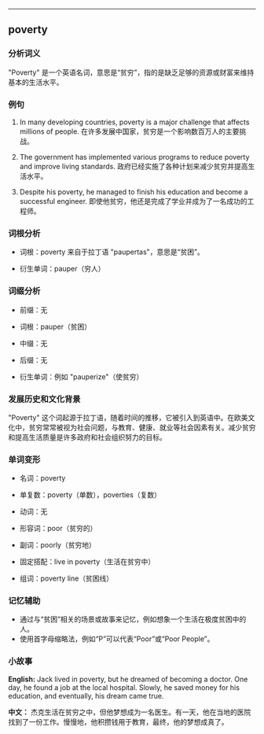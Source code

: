 
---------------
## poverty
### 分析词义
"Poverty" 是一个英语名词，意思是“贫穷”，指的是缺乏足够的资源或财富来维持基本的生活水平。

### 例句
1. In many developing countries, poverty is a major challenge that affects millions of people.
   在许多发展中国家，贫穷是一个影响数百万人的主要挑战。

2. The government has implemented various programs to reduce poverty and improve living standards.
   政府已经实施了各种计划来减少贫穷并提高生活水平。

3. Despite his poverty, he managed to finish his education and become a successful engineer.
   即使他贫穷，他还是完成了学业并成为了一名成功的工程师。

### 词根分析
- 词根：poverty 来自于拉丁语 "paupertas"，意思是“贫困”。

- 衍生单词：pauper（穷人）

### 词缀分析
- 前缀：无
- 词根：pauper（贫困）
- 中缀：无
- 后缀：无

- 衍生单词：例如 "pauperize"（使贫穷）

### 发展历史和文化背景
"Poverty" 这个词起源于拉丁语，随着时间的推移，它被引入到英语中。在欧美文化中，贫穷常常被视为社会问题，与教育、健康、就业等社会因素有关。减少贫穷和提高生活质量是许多政府和社会组织努力的目标。

### 单词变形
- 名词：poverty
- 单复数：poverty（单数），poverties（复数）
- 动词：无
- 形容词：poor（贫穷的）
- 副词：poorly（贫穷地）

- 固定搭配：live in poverty（生活在贫穷中）
- 组词：poverty line（贫困线）

### 记忆辅助
- 通过与“贫困”相关的场景或故事来记忆，例如想象一个生活在极度贫困中的人。
- 使用首字母缩略法，例如“P”可以代表“Poor”或“Poor People”。

### 小故事
**English:**
Jack lived in poverty, but he dreamed of becoming a doctor. One day, he found a job at the local hospital. Slowly, he saved money for his education, and eventually, his dream came true.

**中文：**
杰克生活在贫穷之中，但他梦想成为一名医生。有一天，他在当地的医院找到了一份工作。慢慢地，他积攒钱用于教育，最终，他的梦想成真了。

